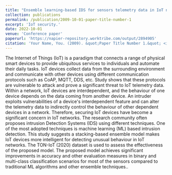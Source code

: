 ```yaml
---
title: "Ensemble learning-based IDS for sensors telemetry data in IoT networks"
collection: publications
permalink: /publication/2009-10-01-paper-title-number-1
excerpt: 'IoT security.'
date: 2022-10-01
venue: 'Conference paper'
paperurl: 'https://napier-repository.worktribe.com/output/2894905'
citation: 'Your Name, You. (2009). &quot;Paper Title Number 1.&quot; <i>Journal 1</i>. 1(1).'
---
```


The Internet of Things (IoT) is a paradigm that connects a range of physical smart devices to provide ubiquitous services to individuals and automate their daily tasks. IoT devices collect data from the surrounding environment and communicate with other devices using different communication protocols such as CoAP, MQTT, DDS, etc. Study shows that these protocols are vulnerable to attack and prove a significant threat to IoT telemetry data. Within a network, IoT devices are interdependent, and the behaviour of one device depends on the data coming from another device. An intruder exploits vulnerabilities of a device's interdependent feature and can alter the telemetry data to indirectly control the behaviour of other dependent devices in a network. Therefore, securing IoT devices have become a significant concern in IoT networks. The research community often proposes intrusion Detection Systems (IDS) using different techniques. One of the most adopted techniques is machine learning (ML) based intrusion detection. This study suggests a stacking-based ensemble model makes IoT devices more intelligent for detecting unusual behaviour in IoT networks. The TON-IoT (2020) dataset is used to assess the effectiveness of the proposed model. The proposed model achieves significant improvements in accuracy and other evaluation measures in binary and multi-class classification scenarios for most of the sensors compared to traditional ML algorithms and other ensemble techniques..
